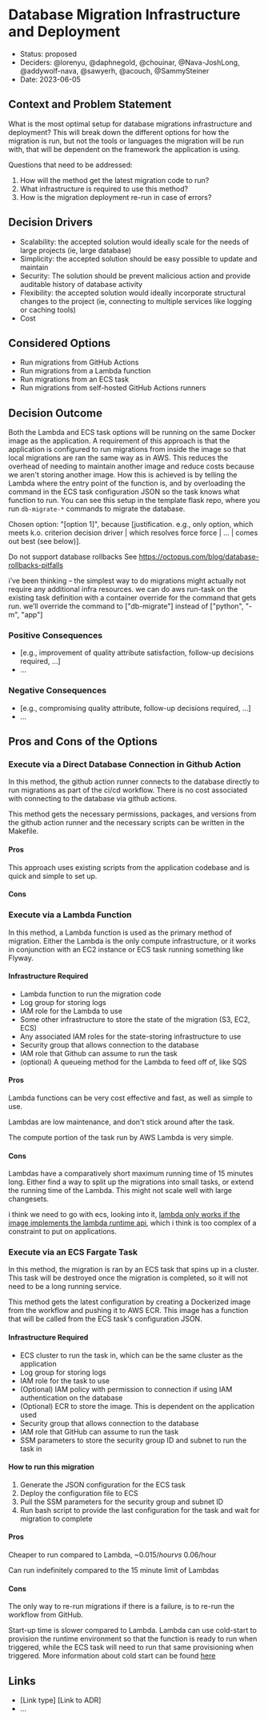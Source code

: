 # Database Migration Infrastructure and Deployment

* Status: proposed
* Deciders: @lorenyu, @daphnegold, @chouinar, @Nava-JoshLong, @addywolf-nava, @sawyerh, @acouch, @SammySteiner
* Date: 2023-06-05

## Context and Problem Statement

What is the most optimal setup for database migrations infrastructure and deployment?
This will break down the different options for how the migration is run, but not the
tools or languages the migration will be run with, that will be dependent on the framework the application is using.

Questions that need to be addressed:

 1. How will the method get the latest migration code to run?
 2. What infrastructure is required to use this method?
 3. How is the migration deployment re-run in case of errors?

## Decision Drivers

* Scalability: the accepted solution would ideally scale for the needs of large projects (ie, large database)
* Simplicity: the accepted solution should be easy possible to update and maintain
* Security: The solution should be prevent malicious action and provide auditable history of database activity
* Flexibility: the accepted solution would ideally incorporate structural changes to the project (ie, connecting to multiple services like logging or caching tools)
* Cost

## Considered Options

* Run migrations from GitHub Actions
* Run migrations from a Lambda function
* Run migrations from an ECS task
* Run migrations from self-hosted GitHub Actions runners

## Decision Outcome

Both the Lambda and ECS task options will be running on the same Docker image as the application. A requirement of this approach is that the application is configured to run migrations from inside the image so that local migrations are ran the same way as in AWS. This reduces the overhead of needing to maintain another image and reduce costs because we aren't storing another image. How this is achieved is by telling the Lambda where the entry point of the function is, and by overloading the command in the ECS task configuration JSON so the task knows what function to run. You can see this setup in the template flask repo, where you run `db-migrate-*` commands to migrate the database.

Chosen option: "[option 1]", because [justification. e.g., only option, which meets k.o. criterion decision driver | which resolves force force | … | comes out best (see below)].


Do not support database rollbacks
See https://octopus.com/blog/database-rollbacks-pitfalls



i’ve been thinking – the simplest way to do migrations might actually not require any additional infra resources. we can do aws run-task on the existing task definition with a container override for the command that gets run. we’ll override the command to ["db-migrate"] instead of ["python", "-m", "app"]



### Positive Consequences

* [e.g., improvement of quality attribute satisfaction, follow-up decisions required, …]
* …

### Negative Consequences

* [e.g., compromising quality attribute, follow-up decisions required, …]
* …

## Pros and Cons of the Options

### Execute via a Direct Database Connection in Github Action

In this method, the github action runner connects to the database directly to run migrations as part of the ci/cd workflow. There is no cost associated with connecting to the database via github actions.

This method gets the necessary permissions, packages, and versions from the github action runner and the necessary scripts can be written in the Makefile. 

#### Pros
This approach uses existing scripts from the application codebase and is quick and simple to set up.

#### Cons


### Execute via a Lambda Function

In this method, a Lambda function is used as the primary method of migration. Either the Lambda is the only compute infrastructure, or it works in conjunction with an EC2 instance or ECS task running something like Flyway.

#### Infrastructure Required

- Lambda function to run the migration code
- Log group for storing logs
- IAM role for the Lambda to use
- Some other infrastructure to store the state of the migration (S3, EC2, ECS)
- Any associated IAM roles for the state-storing infrastructure to use
- Security group that allows connection to the database
- IAM role that Github can assume to run the task
- (optional) A queueing method for the Lambda to feed off of, like SQS

#### Pros

Lambda functions can be very cost effective and fast, as well as simple to use.

Lambdas are low maintenance, and don't stick around after the task.

The compute portion of the task run by AWS Lambda is very simple.

#### Cons

Lambdas have a comparatively short maximum running time of 15 minutes long. Either find a way to split up the migrations into small tasks, or extend the running time of the Lambda. This might not scale well with large changesets.

i think we need to go with ecs, looking into it, [lambda only works if the image implements the lambda runtime api](https://aws.amazon.com/blogs/aws/new-for-aws-lambda-container-image-support/), which i think is too complex of a constraint to put on applications.


### Execute via an ECS Fargate Task

In this method, the migration is ran by an ECS task that spins up in a cluster.
This task will be destroyed once the migration is completed, so it will not need to be
a long running service.

This method gets the latest configuration by creating a Dockerized image from the
workflow and pushing it to AWS ECR. This image has a function that will be called
from the ECS task's configuration JSON.

#### Infrastructure Required

 - ECS cluster to run the task in, which can be the same cluster as the application
 - Log group for storing logs
 - IAM role for the task to use
 - (Optional) IAM policy with permission to connection if using IAM authentication on the database
 - (Optional) ECR to store the image. This is dependent on the application used
 - Security group that allows connection to the database
 - IAM role that GitHub can assume to run the task
 - SSM parameters to store the security group ID and subnet to run the task in

#### How to run this migration

  1. Generate the JSON configuration for the ECS task
  2. Deploy the configuration file to ECS
  3. Pull the SSM parameters for the security group and subnet ID
  4. Run bash script to provide the last configuration for the task and wait for migration to complete

#### Pros

Cheaper to run compared to Lambda, ~$0.015/hour vs ~$0.06/hour

Can run indefinitely compared to the 15 minute limit of Lambdas

#### Cons

The only way to re-run migrations if there is a failure, is to re-run the workflow from GitHub.

Start-up time is slower compared to Lambda. Lambda can use cold-start to provision the
runtime environment so that the function is ready to run when triggered, while the
ECS task will need to run that same provisioning when triggered. More information
about cold start can be found [here](https://aws.amazon.com/blogs/compute/operating-lambda-performance-optimization-part-1/)

## Links

* [Link type] [Link to ADR] <!-- example: Refined by [ADR-0005](0005-example.md) -->
* … <!-- numbers of links can vary -->
